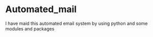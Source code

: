 # Automated_mail
I have maid this automated email system by using python and some modules and packages
